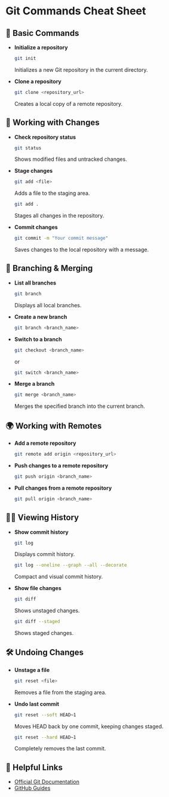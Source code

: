 # Git Commands Cheat Sheet

## 📌 Basic Commands

- **Initialize a repository**
  ```sh
  git init
  ```
  Initializes a new Git repository in the current directory.

- **Clone a repository**
  ```sh
  git clone <repository_url>
  ```
  Creates a local copy of a remote repository.

## 🔄 Working with Changes

- **Check repository status**
  ```sh
  git status
  ```
  Shows modified files and untracked changes.

- **Stage changes**
  ```sh
  git add <file>
  ```
  Adds a file to the staging area.
  ```sh
  git add .
  ```
  Stages all changes in the repository.

- **Commit changes**
  ```sh
  git commit -m "Your commit message"
  ```
  Saves changes to the local repository with a message.

## 📜 Branching & Merging

- **List all branches**
  ```sh
  git branch
  ```
  Displays all local branches.

- **Create a new branch**
  ```sh
  git branch <branch_name>
  ```

- **Switch to a branch**
  ```sh
  git checkout <branch_name>
  ```
  or
  ```sh
  git switch <branch_name>
  ```

- **Merge a branch**
  ```sh
  git merge <branch_name>
  ```
  Merges the specified branch into the current branch.

## 🌍 Working with Remotes

- **Add a remote repository**
  ```sh
  git remote add origin <repository_url>
  ```

- **Push changes to a remote repository**
  ```sh
  git push origin <branch_name>
  ```

- **Pull changes from a remote repository**
  ```sh
  git pull origin <branch_name>
  ```

## 🕵️‍♂️ Viewing History

- **Show commit history**
  ```sh
  git log
  ```
  Displays commit history.
  ```sh
  git log --oneline --graph --all --decorate
  ```
  Compact and visual commit history.

- **Show file changes**
  ```sh
  git diff
  ```
  Shows unstaged changes.
  ```sh
  git diff --staged
  ```
  Shows staged changes.

## 🛠 Undoing Changes

- **Unstage a file**
  ```sh
  git reset <file>
  ```
  Removes a file from the staging area.

- **Undo last commit**
  ```sh
  git reset --soft HEAD~1
  ```
  Moves HEAD back by one commit, keeping changes staged.
  ```sh
  git reset --hard HEAD~1
  ```
  Completely removes the last commit.

## 📎 Helpful Links

- [Official Git Documentation](https://git-scm.com/doc)
- [GitHub Guides](https://docs.github.com/en/get-started)
